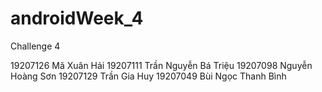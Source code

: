 # androidWeek_4
Challenge 4

19207126	Mã Xuân Hải
19207111	Trần Nguyễn Bá Triệu
19207098	Nguyễn Hoàng Sơn
19207129	Trần Gia Huy
19207049	Bùi Ngọc Thanh Bình


